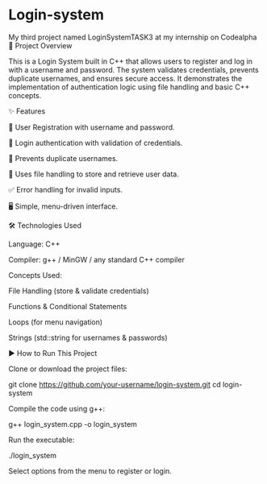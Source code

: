 # Login-system
My third project named LoginSystemTASK3 at my internship on Codealpha
📌 Project Overview

This is a Login System built in C++ that allows users to register and log in with a username and password.
The system validates credentials, prevents duplicate usernames, and ensures secure access.
It demonstrates the implementation of authentication logic using file handling and basic C++ concepts.

✨ Features

📝 User Registration with username and password.

🔐 Login authentication with validation of credentials.

🚫 Prevents duplicate usernames.

💾 Uses file handling to store and retrieve user data.

✅ Error handling for invalid inputs.

🖥️ Simple, menu-driven interface.

🛠️ Technologies Used

Language: C++

Compiler: g++ / MinGW / any standard C++ compiler

Concepts Used:

File Handling (store & validate credentials)

Functions & Conditional Statements

Loops (for menu navigation)

Strings (std::string for usernames & passwords)

▶️ How to Run This Project

Clone or download the project files:

git clone https://github.com/your-username/login-system.git
cd login-system


Compile the code using g++:

g++ login_system.cpp -o login_system


Run the executable:

./login_system


Select options from the menu to register or login.
